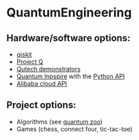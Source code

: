 # QuantumEngineering
## Hardware/software options:
- [qiskit](https://www.ibm.com/quantum/qiskit)
- [Project Q](https://my.projectq.co/)
- [Qutech demonstrators](https://qutech.nl/demonstrators/)
- [Quantum Inpspire](https://www.quantum-inspire.com/) with the [Python API](https://www.quantum-inspire.com/kbase/low-level-api/)
- [Alibaba cloud API](https://github.com/alibaba/acqdp)

## Project options:
- Algorithms (see [quantum zoo](https://quantumalgorithmzoo.org/))
- Games (chess, connect four, tic-tac-toe)
